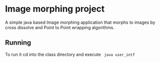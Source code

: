 Image morphing project
======================
 A simple java based Image morphing application that morphs to images by cross dissolve and Point to Point wrapping algorithms. 

## Running ##
To run it cd into the class directory and execute
`` java user_intf``
